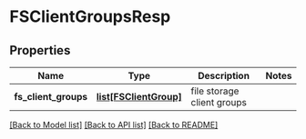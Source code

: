 # FSClientGroupsResp

## Properties
Name | Type | Description | Notes
------------ | ------------- | ------------- | -------------
**fs_client_groups** | [**list[FSClientGroup]**](FSClientGroup.md) | file storage client groups | 

[[Back to Model list]](../README.md#documentation-for-models) [[Back to API list]](../README.md#documentation-for-api-endpoints) [[Back to README]](../README.md)


